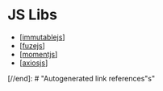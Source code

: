# JS Libs

- [[immutablejs]]
- [[fuzejs]]
- [[momentjs]]
- [[axiosjs]]

[//begin]: # "Autogenerated link references for markdown compatibility"
[immutablejs]: immutablejs/immutablejs "Immutable JS"
[fuzejs]: fuzejs "Fuze JS"
[momentjs]: momentjs "Moment JS"
[axiosjs]: axiosjs "Axios"
[//end]: # "Autogenerated link references"s"
